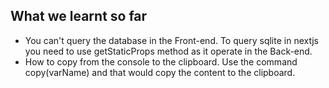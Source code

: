 ## What we learnt so far

- You can't query the database in the Front-end. To query sqlite in nextjs you need to use  getStaticProps method as it operate in the Back-end.
- How to copy from the console to the clipboard. Use the command copy(varName) and that would copy the content to the clipboard.
